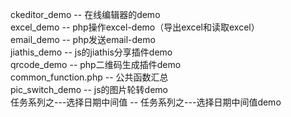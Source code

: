 ckeditor_demo               -- 在线编辑器的demo <br />
excel_demo                  -- php操作excel-demo（导出excel和读取excel）<br />
email_demo                  -- php发送email-demo<br />
jiathis_demo                -- js的jiathis分享插件demo <br/>
qrcode_demo                 -- php二维码生成插件demo<br/>
common_function.php         -- 公共函数汇总 <br />
pic_switch_demo             -- js的图片轮转demo<br />
任务系列之---选择日期中间值     -- 任务系列之---选择日期中间值demo<br />
